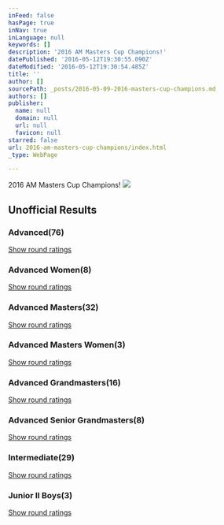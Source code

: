 ```yaml
---
inFeed: false
hasPage: true
inNav: true
inLanguage: null
keywords: []
description: '2016 AM Masters Cup Champions!'
datePublished: '2016-05-12T19:30:55.090Z'
dateModified: '2016-05-12T19:30:54.485Z'
title: ''
author: []
sourcePath: _posts/2016-05-09-2016-masters-cup-champions.md
authors: []
publisher:
  name: null
  domain: null
  url: null
  favicon: null
starred: false
url: 2016-am-masters-cup-champions/index.html
_type: WebPage

---
```

2016 AM Masters Cup Champions!
![](https://the-grid-user-content.s3-us-west-2.amazonaws.com/7c1fae97-103d-41fa-8121-da1e692c5e60.jpg)

## Unofficial Results

### Advanced(76)

[Show round ratings][0]

### Advanced Women(8)

[Show round ratings][0]

### Advanced Masters(32)

[Show round ratings][0]

### Advanced Masters Women(3)

[Show round ratings][0]

### Advanced Grandmasters(16)

[Show round ratings][0]

### Advanced Senior Grandmasters(8)

[Show round ratings][0]

### Intermediate(29)

[Show round ratings][0]

### Junior II Boys(3)

[Show round ratings][0]

[0]: http://www.pdga.com/tour/event/22273